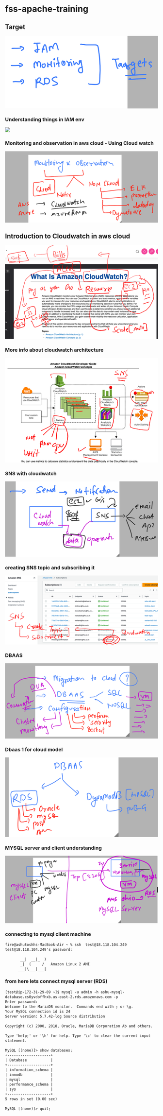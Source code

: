 # fss-apache-training
## Target 

<img src="tg.png">

### Understanding things in IAM env 

<img src="iam.png">

### Monitoring and observation in aws cloud - Using Cloud watch 

<img src="clwatch.png">

## Introduction to Cloudwatch in aws cloud 

<img src="cloudwatch2.png">

### More info about cloudwatch architecture 

<img src="arch.png">

### SNS with cloudwatch 

<img src="sns.png">

### creating SNS topic and subscribing it 

<img src="sns1.png">

### DBAAS 

<img src="dbaas.png">

### Dbaas 1 for cloud model 

<img src="cloudm.png">

### MYSQL server and client understanding 

<img src="mysql.png">

### connecting to mysql client machine 

```
fire@ashutoshhs-MacBook-Air ~ % ssh  test@18.118.104.249
test@18.118.104.249's password: 

       __|  __|_  )
       _|  (     /   Amazon Linux 2 AMI
      ___|\___|___|

```

### from here lets connect mysql server (RDS)

```
[test@ip-172-31-29-89 ~]$ mysql -u admin -h ashu-mysql-database.cs0yvdoffhxb.us-east-2.rds.amazonaws.com -p
Enter password: 
Welcome to the MariaDB monitor.  Commands end with ; or \g.
Your MySQL connection id is 24
Server version: 5.7.42-log Source distribution

Copyright (c) 2000, 2018, Oracle, MariaDB Corporation Ab and others.

Type 'help;' or '\h' for help. Type '\c' to clear the current input statement.

MySQL [(none)]> show databases;
+--------------------+
| Database           |
+--------------------+
| information_schema |
| innodb             |
| mysql              |
| performance_schema |
| sys                |
+--------------------+
5 rows in set (0.00 sec)

MySQL [(none)]> quit;

```

